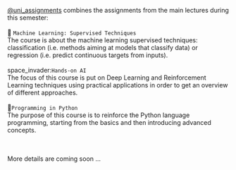 [@uni_assignments](https://github.com/AlexandruAndrita/uni_assignments "uni_assignments") combines the assignments from the main lectures during this semester: <br/><br/>
:robot: ```Machine Learning: Supervised Techniques ``` <br/>
The course is about the machine learning supervised techniques: classification (i.e. methods aiming at models that classify data) or regression (i.e. predict continuous targets from inputs). <br/><br/>
space_invader:```Hands-on AI``` <br/>
The focus of this course is put on Deep Learning and Reinforcement Learning techniques using practical applications in order to get an overview of different approaches. <br/><br/>
:snake:```Programming in Python``` <br/>
The purpose of this course is to reinforce the Python language programming, starting from the basics and then introducing advanced concepts.
 

<br/><br/>
More details are coming soon ...
